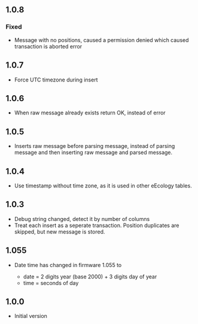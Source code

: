 1.0.8
-----

### Fixed

- Message with no positions, caused a permission denied which caused transaction is aborted error

1.0.7
-----

- Force UTC timezone during insert

1.0.6
-----

- When raw message already exists return OK, instead of error

1.0.5
-----

- Inserts raw message before parsing message, instead of parsing message and then inserting raw message and parsed message.

1.0.4
-----

- Use timestamp without time zone, as it is used in other eEcology tables.

1.0.3
-----

- Debug string changed, detect it by number of columns
- Treat each insert as a seperate transaction. Position duplicates are skipped, but new message is stored.

1.055
-----

- Date time has changed in firmware 1.055 to

    * date = 2 digits year (base 2000) + 3 digits day of year
    * time = seconds of day

1.0.0
-----

-  Initial version
